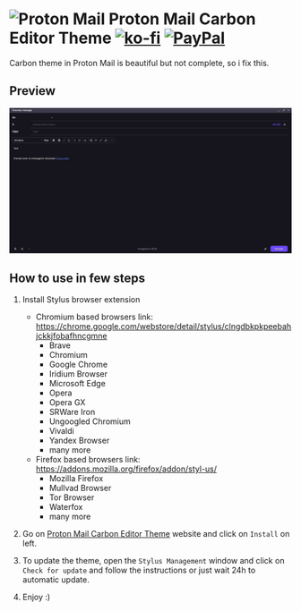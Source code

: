 # <img src="https://res.cloudinary.com/dbulfrlrz/image/upload/v1703162849/static/logos/icons/mail_xxy4bg.svg" alt="Proton Mail" height="30px"> Proton Mail Carbon Editor Theme [![ko-fi](https://ko-fi.com/img/githubbutton_sm.svg)](https://ko-fi.com/breatfr) <a href="https://www.paypal.me/breat"><img src="https://github.com/andreostrovsky/donate-with-paypal/raw/master/blue.svg" alt="PayPal" height="30"></a>
Carbon theme in Proton Mail is beautiful but not complete, so i fix this.
## Preview
![Preview](https://raw.githubusercontent.com/breatfr/Proton-Mail-Carbon-Editor-Theme/master/preview.jpg)
## How to use in few steps
1. Install Stylus browser extension
    - Chromium based browsers link: https://chrome.google.com/webstore/detail/stylus/clngdbkpkpeebahjckkjfobafhncgmne
        - Brave
        - Chromium
        - Google Chrome
        - Iridium Browser
        - Microsoft Edge
        - Opera
        - Opera GX
        - SRWare Iron
        - Ungoogled Chromium
        - Vivaldi
        - Yandex Browser
        - many more
    - Firefox based browsers link: https://addons.mozilla.org/firefox/addon/styl-us/
        - Mozilla Firefox
        - Mullvad Browser
        - Tor Browser
        - Waterfox
        - many more

2. Go on [Proton Mail Carbon Editor Theme](https://raw.githubusercontent.com/breatfr/Proton-Mail-Carbon-Editor-Theme/master/proton_mail_carbon_editor_theme.user.css) website and click on `Install` on left.

3. To update the theme, open the `Stylus Management` window and click on `Check for update` and follow the instructions or just wait 24h to automatic update.

4. Enjoy :)
